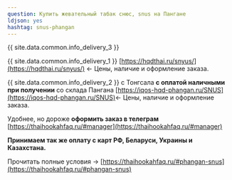 ```yaml
---
question: Купить жевательный табак снюс, snus на Пангане
ldjson: yes
hashtag: snus-phangan
---
```


{{ site.data.common.info_delivery_3 }}

{{ site.data.common.info_delivery_1 }} [https://hqdthai.ru/snyus/](https://hqdthai.ru/snyus/) <- Цены, наличие и оформление заказа.

{{ site.data.common.info_delivery_2 }} с Тонгсала **с оплатой наличными при получении** со склада Пангана [https://iqos-hqd-phangan.ru/SNUS](https://iqos-hqd-phangan.ru/SNUS)<- Цены, наличие и оформление заказа.

Удобнее, но дороже **оформить заказ в телеграм** [https://thaihookahfaq.ru/#manager](https://thaihookahfaq.ru/#manager)

**Принимаем так же оплату с карт РФ, Беларуси, Украины и Казахстана.**

Прочитать полные условия -> [https://thaihookahfaq.ru/#phangan-snus](https://thaihookahfaq.ru/#phangan-snus)

